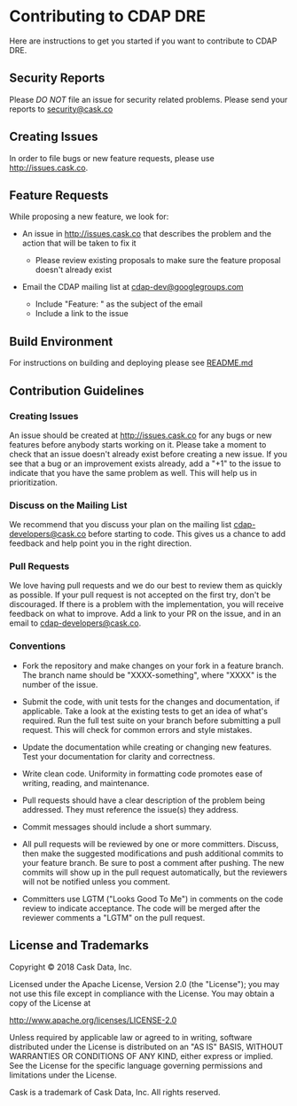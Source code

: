 # Contributing to CDAP DRE

Here are instructions to get you started if you want to contribute to CDAP DRE.

## Security Reports

Please *DO NOT* file an issue for security related problems. 
Please send your reports to <security@cask.co>

## Creating Issues

In order to file bugs or new feature requests, please use http://issues.cask.co.

## Feature Requests

While proposing a new feature, we look for:

* An issue in http://issues.cask.co that describes the problem and the action that will be taken to fix it

  * Please review existing proposals to make sure the feature proposal doesn't already exist

* Email the CDAP mailing list at <cdap-dev@googlegroups.com>

  * Include "Feature: <Name of the feature>" as the subject of the email
  * Include a link to the issue

## Build Environment

For instructions on building and deploying please see [README.md](https://github.com/cask-solutions/dre/develop/README.md)

## Contribution Guidelines

### Creating Issues
An issue should be created at http://issues.cask.co for any bugs or new features before anybody starts working on it. 
Please take a moment to check that an issue doesn't already exist before creating a new issue. 
If you see that a bug or an improvement exists already, add a "+1" to the issue to indicate that you have the same
problem as well. This will help us in prioritization.

### Discuss on the Mailing List
We recommend that you discuss your plan on the mailing list 
<cdap-developers@cask.co>
before starting to code. This gives us a chance to add feedback and help point you in the right direction.

### Pull Requests
We love having pull requests and we do our best to review them as quickly as possible. 
If your pull request is not accepted on the first try, don't be discouraged. 
If there is a problem with the implementation, you will receive feedback on what to improve.
Add a link to your PR on the issue, and in an email to <cdap-developers@cask.co>.

### Conventions
* Fork the repository and make changes on your fork in a feature branch. The branch name should be 
  "XXXX-something", where "XXXX" is the number of the issue. 

* Submit the code, with unit tests for the changes and documentation, if applicable. Take a look at 
  the existing tests to get an idea of what's required. 
  Run the full test suite on your branch before submitting a pull request.
  This will check for common errors and style mistakes.

* Update the documentation while creating or changing new features. 
  Test your documentation for clarity and correctness.

* Write clean code. Uniformity in formatting code promotes ease of writing, reading, and maintenance. 

* Pull requests should have a clear description of the problem being addressed. 
  They must reference the issue(s) they address.

* Commit messages should include a short summary. 

* All pull requests will be reviewed by one or more committers. Discuss, then make the
  suggested modifications and push additional commits to your feature branch. Be
  sure to post a comment after pushing. The new commits will show up in the pull
  request automatically, but the reviewers will not be notified unless you comment. 

* Committers use LGTM ("Looks Good To Me") in comments on the code review to indicate acceptance. 
  The code will be merged after the reviewer comments a "LGTM" on the pull request.


## License and Trademarks

Copyright © 2018 Cask Data, Inc.

Licensed under the Apache License, Version 2.0 (the "License"); you may not use this file except
in compliance with the License. You may obtain a copy of the License at

http://www.apache.org/licenses/LICENSE-2.0

Unless required by applicable law or agreed to in writing, software distributed under the
License is distributed on an "AS IS" BASIS, WITHOUT WARRANTIES OR CONDITIONS OF ANY KIND,
either express or implied. See the License for the specific language governing permissions
and limitations under the License.

Cask is a trademark of Cask Data, Inc. All rights reserved.
